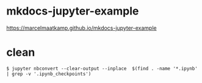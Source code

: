 # mkdocs-jupyter-example

https://marcelmaatkamp.github.io/mkdocs-jupyter-example

# clean 
```
$ jupyter nbconvert --clear-output --inplace  $(find . -name '*.ipynb' | grep -v '.ipynb_checkpoints')
```